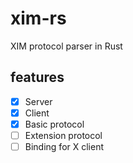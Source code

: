 # xim-rs

XIM protocol parser in Rust

## features

- [x] Server
- [x] Client
- [x] Basic protocol
- [ ] Extension protocol
- [ ] Binding for X client